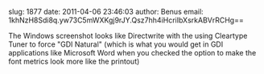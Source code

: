 slug:    1877
date:    2011-04-06 23:46:03
author:  Benus
email:   1khNzH8Sdi8q.yw73C5mWXKgj9rJY.Qsz7hh4iHcriIbXsrkABVrRCHg==

The Windows screenshot looks like Directwrite with the using Cleartype
Tuner to force "GDI Natural" (which is what you would get in GDI
applications like Microsoft Word when you checked the option to make
the font metrics look more like the printout)
